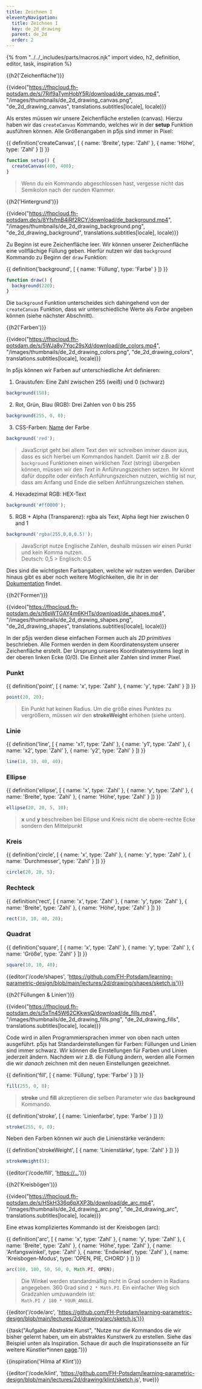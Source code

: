 ```yaml
---
title: Zeichnen I 
eleventyNavigation:
  title: Zeichnen I
  key: de_2d_drawing
  parent: de_2d
  order: 2
---
```


{% from "../../_includes/parts/macros.njk" import video, h2, definition, editor, task, inspiration %}

{{h2('Zeichenfläche')}}

{{video("https://fhpcloud.fh-potsdam.de/s/7Rif9aTymHobY5R/download/de_canvas.mp4", "/images/thumbnails/de_2d_drawing_canvas.png", "de_2d_drawing_canvas", translations.subtitles[locale], locale)}}
<!--
de:https://fhpcloud.fh-potsdam.de/s/7Rif9aTymHobY5R/download/de_canvas.mp4
en:https://fhpcloud.fh-potsdam.de/s/CjcYw4HxyPokZWo/download/de_canvas.mp4
-->

Als erstes müssen wir unsere Zeichenfläche erstellen (canvas). Hierzu haben wir das `createCanvas` Kommando, welches wir in der **setup** Funktion ausführen können. Alle Größenangaben in p5js sind immer in Pixel:

{{ definition('createCanvas', [
  { name: 'Breite', type: 'Zahl' },
  { name: 'Höhe', type: 'Zahl' }
]) }}

```js
function setup() {
  createCanvas(400, 400);
}
```

> Wenn du ein Kommando abgeschlossen hast, vergesse nicht das Semikolon nach der runden Klammer.


{{h2('Hintergrund')}}

{{video("https://fhpcloud.fh-potsdam.de/s/8YfsfmB4jRf2RCY/download/de_background.mp4", "/images/thumbnails/de_2d_drawing_background.png", "de_2d_drawing_background", translations.subtitles[locale], locale)}}
<!--
de:https://fhpcloud.fh-potsdam.de/s/8YfsfmB4jRf2RCY/download/de_background.mp4
en:https://fhpcloud.fh-potsdam.de/s/tiaKGpCJWtZGwCi/download/de_background.mp4
-->

Zu Beginn ist eure Zeichenfläche leer. Wir können unserer Zeichenfläche eine vollflächige Füllung geben. Hierfür nutzen wir das  `background` Kommando zu Beginn der `draw` Funktion:

{{ definition('background', [
  { name: 'Füllung', type: 'Farbe' }
]) }}
```js
function draw() {
  background(220);
}
```

Die `background` Funktion unterscheides sich dahingehend von der `createCanvas` Funktion, dass wir unterschiedliche Werte als *Farbe* angeben können (siehe nächster Abschnitt).

{{h2('Farben')}}

{{video("https://fhpcloud.fh-potsdam.de/s/5WJa8y7Yqc29sXd/download/de_colors.mp4", "/images/thumbnails/de_2d_drawing_colors.png", "de_2d_drawing_colors", translations.subtitles[locale], locale)}}
<!--
de:https://fhpcloud.fh-potsdam.de/s/5WJa8y7Yqc29sXd/download/de_colors.mp4
en:https://fhpcloud.fh-potsdam.de/s/wYTfzgFEwB92xSN/download/de_colors.mp4
-->

In p5js können wir Farben auf unterschiedliche Art definieren:

1. Graustufen: Eine Zahl zwischen 255 (weiß) und 0 (schwarz)
```js
background(150);
```

2. Rot, Grün, Blau (RGB): Drei Zahlen von 0 bis 255
```js
background(255, 0, 0);
```

3. CSS-Farben: [Name](https://www.w3.org/wiki/CSS/Properties/color/keywords) der Farbe
```js
background('red');
```
> JavaScript geht bei allem Text den wir schreiben immer davon aus, dass es sich hierbei um Kommandos handelt. Damit wir z.B. der `background` Funktionen einen wirklichen *Text* (string) übergeben können, müssen wir den *Text* in Anführungszeichen setzen. Ihr könnt dafür dopplte oder einfach Anführungszeichen nutzen, wichtig ist nur, dass am Anfang und Ende die selben Anführungszeichen stehen.

4. Hexadezimal RGB: HEX-Text
```js
background('#ff0000');
```

5. RGB + Alpha (Transparenz): rgba als Text, Alpha liegt hier zwischen 0 and 1
```js
background('rgba(255,0,0,0.5)');
```

> JavaScript nutze Englische Zahlen, deshalb müssen wir einen Punkt und kein Komma nutzen.<br />Deutsch: 0,5 > Englisch: 0.5

Dies sind die wichtigsten Farbangaben, welche wir nutzen werden. Darüber hinaus gibt es aber noch weitere Möglichkeiten, die ihr in der [Dokumentation](https://p5js.org/reference/#/p5/background) findet.

{{h2('Formen')}}

{{video("https://fhpcloud.fh-potsdam.de/s/t6pWTGAY4m6KHTs/download/de_shapes.mp4", "/images/thumbnails/de_2d_drawing_shapes.png", "de_2d_drawing_shapes", translations.subtitles[locale], locale)}}
<!--
de:https://fhpcloud.fh-potsdam.de/s/t6pWTGAY4m6KHTs/download/de_shapes.mp4
en:https://fhpcloud.fh-potsdam.de/s/rJa6ZHe5e2oKPYg/download/de_shapes.mp4
-->

In der p5js werden diese einfachen Formen auch als *2D primitives* beschrieben. Alle Formen werden in dem Koordinatensystem unserer Zeichenfläche erstellt. Der Ursprung unseres Koordinatensystems liegt in der oberen linken Ecke (0/0). Die Einheit aller Zahlen sind immer Pixel.

### Punkt

{{ definition('point', [
  { name: 'x', type: 'Zahl' },
  { name: 'y', type: 'Zahl' }
]) }}
```js
point(20, 20);
```
> Ein Punkt hat keinen Radius. Um die größe eines Punktes zu vergrößern, müssen wir den **strokeWeight** erhöhen (siehe unten).


### Linie

{{ definition('line', [
  { name: 'x1', type: 'Zahl' },
  { name: 'y1', type: 'Zahl' },
  { name: 'x2', type: 'Zahl' },
  { name: 'y2', type: 'Zahl' }
]) }}
```js
line(10, 10, 40, 40);
```


### Ellipse

{{ definition('ellipse', [
  { name: 'x', type: 'Zahl' },
  { name: 'y', type: 'Zahl' },
  { name: 'Breite', type: 'Zahl' },
  { name: 'Höhe', type: 'Zahl' }
]) }}
```js
ellipse(20, 20, 5, 10);
```
> **x** und **y** beschreiben bei Ellipse und Kreis nicht die obere-rechte Ecke sondern den Mittelpunkt

### Kreis

{{ definition('circle', [
  { name: 'x', type: 'Zahl' },
  { name: 'y', type: 'Zahl' },
  { name: 'Durchmesser', type: 'Zahl' }
]) }}
```js
circle(20, 20, 5);
```

### Rechteck

{{ definition('rect', [
  { name: 'x', type: 'Zahl' },
  { name: 'y', type: 'Zahl' },
  { name: 'Breite', type: 'Zahl' },
  { name: 'Höhe', type: 'Zahl' }
]) }}
```js
rect(10, 10, 40, 20);
```

### Quadrat

{{ definition('square', [
  { name: 'x', type: 'Zahl' },
  { name: 'y', type: 'Zahl' },
  { name: 'Größe', type: 'Zahl' }
]) }}
```js
square(10, 10, 40);
```

{{editor('/code/shapes', 'https://github.com/FH-Potsdam/learning-parametric-design/blob/main/lectures/2d/drawing/shapes/sketch.js')}}

{{h2('Füllungen & Linien')}}

{{video("https://fhpcloud.fh-potsdam.de/s/5xTn45W62CKkwsQ/download/de_fills.mp4", "/images/thumbnails/de_2d_drawing_fills.png", "de_2d_drawing_fills", translations.subtitles[locale], locale)}}
<!--
de:https://fhpcloud.fh-potsdam.de/s/5xTn45W62CKkwsQ/download/de_fills.mp4
en:https://fhpcloud.fh-potsdam.de/s/WmMdRoixoGNeXxd/download/de_fills.mp4
-->

Code wird in allen Programmiersprachen immer von oben nach unten ausgeführt. p5js hat Standardeinstellungen für Farben: Füllungen und Linien sind immer schwarz. Wir können die Einstellungen für Farben und Linien jederzeit ändern. Nachdem wir z.B. die Füllung ändern, werden alle Formen die wir *danach* zeichnen mit den neuen Einstellungen gezeichnet.

{{ definition('fill', [
  { name: 'Füllung', type: 'Farbe' }
]) }}
```js
fill(255, 0, 0);
```

> **stroke** und **fill** akzeptieren die selben Parameter wie das **background** Kommando.

{{ definition('stroke', [
  { name: 'Linienfarbe', type: 'Farbe' }
]) }}
```js
stroke(255, 0, 0);
```

Neben den Farben können wir auch die Linienstärke verändern:

{{ definition('strokeWeight', [
  { name: 'Linienstärke', type: 'Zahl' }
]) }}
```js
strokeWeight(5);
```

{{editor('/code/fill', '[https://...](https://github.com/FH-Potsdam/learning-parametric-design/blob/main/lectures/2d/drawing/fill/sketch.js)')}}

{{h2('Kreisbögen')}}

{{video("https://fhpcloud.fh-potsdam.de/s/HSkH336q6pXXP3b/download/de_arc.mp4", "/images/thumbnails/de_2d_drawing_arc.png", "de_2d_drawing_arc", translations.subtitles[locale], locale)}}
<!--
de:https://fhpcloud.fh-potsdam.de/s/HSkH336q6pXXP3b/download/de_arc.mp4
en:https://fhpcloud.fh-potsdam.de/s/3erXfj7WFcyF27t/download/de_arc.mp4
-->

Eine etwas kompliziertes Kommando ist der Kreisbogen (arc):

{{ definition('arc', [
  { name: 'x', type: 'Zahl' },
  { name: 'y', type: 'Zahl' },
  { name: 'Breite', type: 'Zahl' },
  { name: 'Höhe', type: 'Zahl' },
  { name: 'Anfangswinkel', type: 'Zahl' },
  { name: 'Endwinkel', type: 'Zahl' },
  { name: 'Kreisbogen-Modus', type: 'OPEN, PIE, CHORD' }
]) }}
```js
arc(100, 100, 50, 50, 0, Math.PI, OPEN);
```

> Die Winkel werden standardmäßig nicht in Grad sondern in Radians angegeben. 360 Grad sind `2 * Math.PI`. Ein einfacher Weg sich Gradzahlen umzuwandeln ist:<br />`Math.PI / 180 * YOUR_ANGLE`.

{{editor('/code/arc', 'https://github.com/FH-Potsdam/learning-parametric-design/blob/main/lectures/2d/drawing/arc/sketch.js')}}

{{task("Aufgabe: Abstrakte Kunst", "Nutze nur die Kommandos die wir bisher gelernt haben, um ein abstraktes Kunstwerk zu erstellen. Siehe das Beispiel unten als Inspiration. Schaue dir auch die Inspirationsseite an für weitere Künstler*innen <a href='/de/inspiration'>page</a>.")}}

{{inspiration('Hilma af Klint')}}

{{editor('/code/klint', 'https://github.com/FH-Potsdam/learning-parametric-design/blob/main/lectures/2d/drawing/klint/sketch.js', true)}}